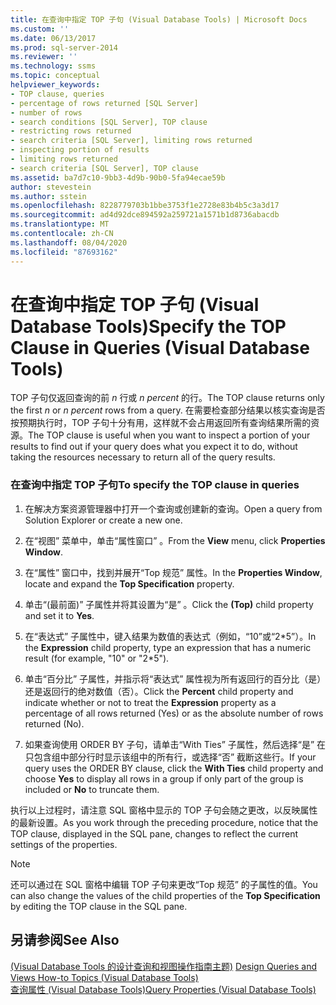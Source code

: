 ```yaml
---
title: 在查询中指定 TOP 子句 (Visual Database Tools) | Microsoft Docs
ms.custom: ''
ms.date: 06/13/2017
ms.prod: sql-server-2014
ms.reviewer: ''
ms.technology: ssms
ms.topic: conceptual
helpviewer_keywords:
- TOP clause, queries
- percentage of rows returned [SQL Server]
- number of rows
- search conditions [SQL Server], TOP clause
- restricting rows returned
- search criteria [SQL Server], limiting rows returned
- inspecting portion of results
- limiting rows returned
- search criteria [SQL Server], TOP clause
ms.assetid: ba7d7c10-9bb3-4d9b-90b0-5fa94ecae59b
author: stevestein
ms.author: sstein
ms.openlocfilehash: 8228779703b1bbe3753f1e2728e83b4b5c3a3d17
ms.sourcegitcommit: ad4d92dce894592a259721a1571b1d8736abacdb
ms.translationtype: MT
ms.contentlocale: zh-CN
ms.lasthandoff: 08/04/2020
ms.locfileid: "87693162"
---
```

# <a name="specify-the-top-clause-in-queries-visual-database-tools"></a><span data-ttu-id="75667-102">在查询中指定 TOP 子句 (Visual Database Tools)</span><span class="sxs-lookup"><span data-stu-id="75667-102">Specify the TOP Clause in Queries (Visual Database Tools)</span></span>
  <span data-ttu-id="75667-103">TOP 子句仅返回查询的前 *n* 行或 *n percent* 的行。</span><span class="sxs-lookup"><span data-stu-id="75667-103">The TOP clause returns only the first *n* or *n percent* rows from a query.</span></span> <span data-ttu-id="75667-104">在需要检查部分结果以核实查询是否按预期执行时，TOP 子句十分有用，这样就不会占用返回所有查询结果所需的资源。</span><span class="sxs-lookup"><span data-stu-id="75667-104">The TOP clause is useful when you want to inspect a portion of your results to find out if your query does what you expect it to do, without taking the resources necessary to return all of the query results.</span></span>  
  
### <a name="to-specify-the-top-clause-in-queries"></a><span data-ttu-id="75667-105">在查询中指定 TOP 子句</span><span class="sxs-lookup"><span data-stu-id="75667-105">To specify the TOP clause in queries</span></span>  
  
1.  <span data-ttu-id="75667-106">在解决方案资源管理器中打开一个查询或创建新的查询。</span><span class="sxs-lookup"><span data-stu-id="75667-106">Open a query from Solution Explorer or create a new one.</span></span>  
  
2.  <span data-ttu-id="75667-107">在“视图”  菜单中，单击“属性窗口”  。</span><span class="sxs-lookup"><span data-stu-id="75667-107">From the **View** menu, click **Properties Window**.</span></span>  
  
3.  <span data-ttu-id="75667-108">在“属性”  窗口中，找到并展开“Top 规范”  属性。</span><span class="sxs-lookup"><span data-stu-id="75667-108">In the **Properties Window**, locate and expand the **Top Specification** property.</span></span>  
  
4.  <span data-ttu-id="75667-109">单击“(最前面)”  子属性并将其设置为“是”  。</span><span class="sxs-lookup"><span data-stu-id="75667-109">Click the **(Top)** child property and set it to **Yes**.</span></span>  
  
5.  <span data-ttu-id="75667-110">在“表达式”  子属性中，键入结果为数值的表达式（例如，“10”或“2\*5”）。</span><span class="sxs-lookup"><span data-stu-id="75667-110">In the **Expression** child property, type an expression that has a numeric result (for example, "10" or "2\*5").</span></span>  
  
6.  <span data-ttu-id="75667-111">单击“百分比”  子属性，并指示将“表达式”  属性视为所有返回行的百分比（是）还是返回行的绝对数值（否）。</span><span class="sxs-lookup"><span data-stu-id="75667-111">Click the **Percent** child property and indicate whether or not to treat the **Expression** property as a percentage of all rows returned (Yes) or as the absolute number of rows returned (No).</span></span>  
  
7.  <span data-ttu-id="75667-112">如果查询使用 ORDER BY 子句，请单击“With Ties”  子属性，然后选择“是”  在只包含组中部分行时显示该组中的所有行，或选择“否”  截断这些行。</span><span class="sxs-lookup"><span data-stu-id="75667-112">If your query uses the ORDER BY clause, click the **With Ties** child property and choose **Yes** to display all rows in a group if only part of the group is included or **No** to truncate them.</span></span>  
  
 <span data-ttu-id="75667-113">执行以上过程时，请注意 SQL 窗格中显示的 TOP 子句会随之更改，以反映属性的最新设置。</span><span class="sxs-lookup"><span data-stu-id="75667-113">As you work through the preceding procedure, notice that the TOP clause, displayed in the SQL pane, changes to reflect the current settings of the properties.</span></span>  
  
> [!NOTE]  
>  <span data-ttu-id="75667-114">还可以通过在 SQL 窗格中编辑 TOP 子句来更改“Top 规范”  的子属性的值。</span><span class="sxs-lookup"><span data-stu-id="75667-114">You can also change the values of the child properties of the **Top Specification** by editing the TOP clause in the SQL pane.</span></span>  
  
## <a name="see-also"></a><span data-ttu-id="75667-115">另请参阅</span><span class="sxs-lookup"><span data-stu-id="75667-115">See Also</span></span>  
 <span data-ttu-id="75667-116">[&#40;Visual Database Tools 的设计查询和视图操作指南主题&#41;](visual-database-tools.md) </span><span class="sxs-lookup"><span data-stu-id="75667-116">[Design Queries and Views How-to Topics &#40;Visual Database Tools&#41;](visual-database-tools.md) </span></span>  
 [<span data-ttu-id="75667-117">查询属性 (Visual Database Tools)</span><span class="sxs-lookup"><span data-stu-id="75667-117">Query Properties &#40;Visual Database Tools&#41;</span></span>](query-properties-visual-database-tools.md)  
  
  
